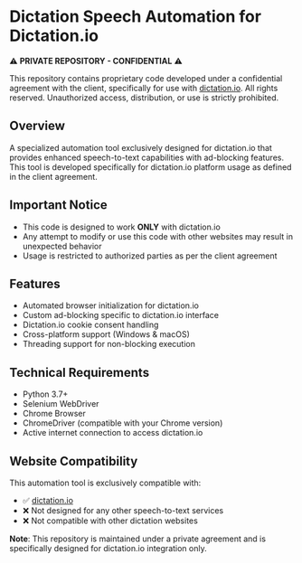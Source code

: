 # Dictation Speech Automation for Dictation.io

⚠️ **PRIVATE REPOSITORY - CONFIDENTIAL** ⚠️

This repository contains proprietary code developed under a confidential agreement with the client, specifically for use with [dictation.io](https://dictation.io). All rights reserved. Unauthorized access, distribution, or use is strictly prohibited.

## Overview

A specialized automation tool exclusively designed for dictation.io that provides enhanced speech-to-text capabilities with ad-blocking features. This tool is developed specifically for dictation.io platform usage as defined in the client agreement.

## Important Notice

- This code is designed to work **ONLY** with dictation.io
- Any attempt to modify or use this code with other websites may result in unexpected behavior
- Usage is restricted to authorized parties as per the client agreement

## Features

- Automated browser initialization for dictation.io
- Custom ad-blocking specific to dictation.io interface
- Dictation.io cookie consent handling
- Cross-platform support (Windows & macOS)
- Threading support for non-blocking execution

## Technical Requirements

- Python 3.7+
- Selenium WebDriver
- Chrome Browser
- ChromeDriver (compatible with your Chrome version)
- Active internet connection to access dictation.io

## Website Compatibility

This automation tool is exclusively compatible with:
- ✅ [dictation.io](https://dictation.io)
- ❌ Not designed for any other speech-to-text services
- ❌ Not compatible with other dictation websites

**Note**: This repository is maintained under a private agreement and is specifically designed for dictation.io integration only.